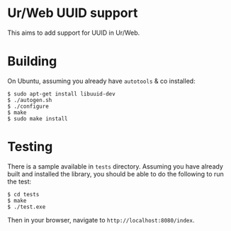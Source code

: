 # Ur/Web UUID support

This aims to add support for UUID in Ur/Web.

# Building

On Ubuntu, assuming you already have `autotools` & co installed:

```
$ sudo apt-get install libuuid-dev
$ ./autogen.sh
$ ./configure
$ make
$ sudo make install
```

# Testing

There is a sample available in `tests` directory. Assuming you have
already built and installed the library, you should be able to do the
following to run the test:

```
$ cd tests
$ make
$ ./test.exe
```

Then in your browser, navigate to `http://localhost:8080/index`.
